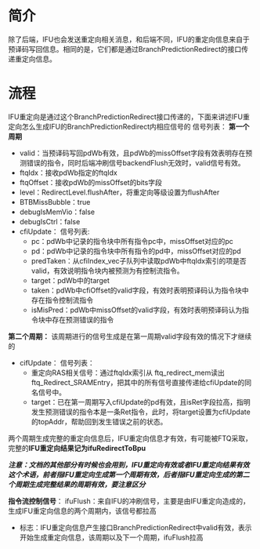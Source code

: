 # 简介
除了后端，IFU也会发送重定向相关消息，和后端不同，IFU的重定向信息来自于预译码写回信息。相同的是，它们都是通过BranchPredictionRedirect的接口传递重定向信息。
# 流程
IFU重定向是通过这个BranchPredictionRedirect接口传递的，下面来讲述IFU重定向怎么生成IFU的BranchPredictionRedirect内相应信号的
信号列表：
**第一个周期**
- valid：当预译码写回pdWb有效，且pdWb的missOffset字段有效表明存在预测错误的指令，同时后端冲刷信号backendFlush无效时，valid信号有效。
- ftqIdx：接收pdWb指定的ftqIdx
- ftqOffset：接收pdWb的missOffset的bits字段
- level：RedirectLevel.flushAfter，将重定向等级设置为flushAfter
- BTBMissBubble：true
- debugIsMemVio：false
- debugIsCtrl：false
- cfiUpdate：
	信号列表:
	- pc：pdWb中记录的指令块中所有指令pc中，missOffset对应的pc
	- pd：pdWb中记录的指令块中所有指令的pd中，missOffset对应的pd
	- predTaken：从cfiIndex_vec子队列中读取pdWb中ftqIdx索引的项是否valid，有效说明指令块内被预测为有控制流指令。
	- target：pdWb中的target
	- taken：pdWb中cfiOffset的valid字段，有效时表明预译码认为指令块中存在指令控制流指令
	- isMisPred：pdWb中missOffset的valid字段，有效时表明预译码认为指令块中存在预测错误的指令

**第二个周期：**
该周期进行的信号生成是在第一周期valid字段有效的情况下才继续的
 - cifUpdate：
	 信号列表：
	 - 重定向RAS相关信号：通过ftqIdx索引从 ftq_redirect_mem读出ftq_Redirect_SRAMEntry，把其中的所有信号直接传递给cfiUpdate的同名信号中。
	 - target：已在第一周期写入cfiUpdate的pd有效，且isRet字段拉高，指明发生预测错误的指令本是一条Ret指令，此时，将target设置为cfiUpdate的topAddr，帮助回到发生错误之前的状态。

两个周期生成完整的重定向信息后，IFU重定向信息才有效，有可能被FTQ采取，完整的**IFU重定向结果记为ifuRedirectToBpu**

***注意：文档的其他部分有时候也会用到，IFU重定向有效或者IFU重定向结果有效这个术语，前者指IFU重定向生成第一个周期有效，后者指IFU重定向生成的第二个周期生成完整结果的周期有效，要注意区分***

**指令流控制信号**：
ifuFlush：来自IFU的冲刷信号，主要是由IFU重定向造成的，生成IFU重定向信息的两个周期内，该信号都拉高
- 标志：IFU重定向信息产生接口BranchPredictionRedirect中valid有效，表示开始生成重定向信息，该周期以及下一个周期，ifuFlush拉高